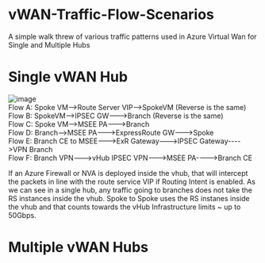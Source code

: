 # vWAN-Traffic-Flow-Scenarios
A simple walk threw of various traffic patterns used in Azure Virtual Wan for Single and Multiple Hubs
<br>
# Single vWAN Hub
![image](https://github.com/adtork/vWAN-Traffic-Flow-Scenarios/assets/55964102/3f08fd91-7411-48bd-b383-7436994add12)
<br>
Flow A: Spoke VM-->Route Server VIP-->SpokeVM (Reverse is the same)
<br>
Flow B: SpokeVM-->IPSEC GW--->Branch (Reverse is the same)
<br>
Flow C: Spoke VM-->MSEE PA--->Branch
<Br>
Flow D: Branch-->MSEE PA--->ExpressRoute GW--->Spoke
<Br>
Flow E: Branch CE to MSEE--->ExR Gateway--->IPSEC Gateway---->VPN Branch
<br>
Flow F: Branch VPN--->vHub IPSEC VPN--->MSEE PA---->Branch CE

If an Azure Firewall or NVA is deployed inside the vhub, that will intercept the packets in line with the route service VIP if Routing Intent is enabled. As we can see in a single hub, any traffic going to branches does not take the RS instances inside the vhub. Spoke to Spoke uses the RS instanes inside the vhub and that counts towards the vHub Infrastructure limits ~ up to 50Gbps.

# Multiple vWAN Hubs
